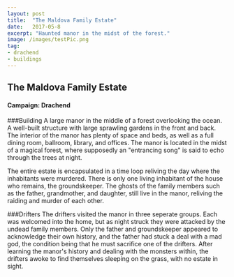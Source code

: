 ```yaml
---
layout: post
title:  "The Maldova Family Estate"
date:   2017-05-8
excerpt: "Haunted manor in the midst of the forest."
image: /images/testPic.png
tag:
- drachend
- buildings 
---
```


## The Maldova Family Estate
#### Campaign: Drachend

###Building
A large manor in the middle of a forest overlooking the ocean. A well-built structure with large sprawling gardens in the front and back. The interior of the manor has plenty of space and beds, as well as a full dining room, ballroom, library, and offices. The manor is located in the midst of a magical forest, where supposedly an "entrancing song" is said to echo through the trees at night.

The entire estate is encapsulated in a time loop reliving the day where the inhabitants were murdered. There is only one living inhabitant of the house who remains, the groundskeeper. The ghosts of the family members such as the father, grandmother, and daughter, still live in the manor, reliving the raiding and murder of each other.

###Drifters
The drifters visited the manor in three seperate groups. Each was welcomed into the home, but as night struck they were attacked by the undead family members. Only the father and groundskeeper appeared to acknowledge their own history, and the father had stuck a deal with a mad god, the condition being that he must sacrifice one of the drifters. After learning the manor's history and dealing with the monsters within, the drifters awoke to find themselves sleeping on the grass, with no estate in sight. 
